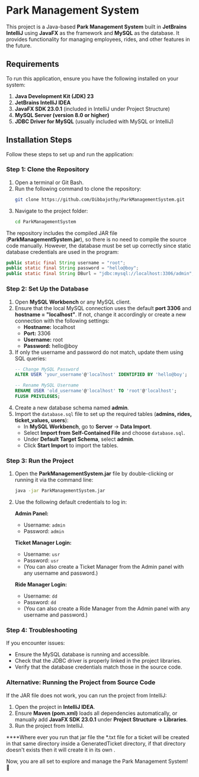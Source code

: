 # Park Management System

This project is a Java-based **Park Management System** built in **JetBrains IntelliJ** using **JavaFX** as the framework and **MySQL** as the database. It provides functionality for managing employees, rides, and other features in the future.

## Requirements
To run this application, ensure you have the following installed on your system:

1. **Java Development Kit (JDK) 23**
2. **JetBrains IntelliJ IDEA**
3. **JavaFX SDK 23.0.1** (included in IntelliJ under Project Structure)
4. **MySQL Server (version 8.0 or higher)**
5. **JDBC Driver for MySQL** (usually included with MySQL or IntelliJ)

## Installation Steps
Follow these steps to set up and run the application:

### Step 1: Clone the Repository
1. Open a terminal or Git Bash.
2. Run the following command to clone the repository:
   ```bash
   git clone https://github.com/Dibbajothy/ParkManagementSystem.git
   ```
3. Navigate to the project folder:
   ```bash
   cd ParkManagementSystem
   ```

The repository includes the compiled JAR file (**ParkManagementSystem.jar**), so there is no need to compile the source code manually. However, the database must be set up correctly since static database credentials are used in the program:

```java
public static final String username = "root";
public static final String password = "hello@boy";
public static final String DBurl = "jdbc:mysql://localhost:3306/admin";
```

### Step 2: Set Up the Database
1. Open **MySQL Workbench** or any MySQL client.
2. Ensure that the local MySQL connection uses the default **port 3306** and **hostname = "localhost"**. If not, change it accordingly or create a new connection with the following settings:
   - **Hostname:** localhost
   - **Port:** 3306
   - **Username:** root
   - **Password:** hello@boy
3. If only the username and password do not match, update them using SQL queries:
   ```sql
   -- Change MySQL Password
   ALTER USER 'your_username'@'localhost' IDENTIFIED BY 'hello@boy';
   
   -- Rename MySQL Username
   RENAME USER 'old_username'@'localhost' TO 'root'@'localhost';
   FLUSH PRIVILEGES;
   ```
4. Create a new database schema named **admin**.
5. Import the `database.sql` file to set up the required tables (**admins, rides, ticket_values, users**):
   - In **MySQL Workbench**, go to **Server** → **Data Import**.
   - Select **Import from Self-Contained File** and choose `database.sql`.
   - Under **Default Target Schema**, select **admin**.
   - Click **Start Import** to import the tables.

### Step 3: Run the Project
1. Open the **ParkManagementSystem.jar** file by double-clicking or running it via the command line:
   ```bash
   java -jar ParkManagementSystem.jar
   ```
2. Use the following default credentials to log in:

   **Admin Panel:**
   - Username: `admin`
   - Password: `admin`

   **Ticket Manager Login:**
   - Username: `usr`
   - Password: `usr`
   - (You can also create a Ticket Manager from the Admin panel with any username and password.)

   **Ride Manager Login:**
   - Username: `dd`
   - Password: `dd`
   - (You can also create a Ride Manager from the Admin panel with any username and password.)

### Step 4: Troubleshooting
If you encounter issues:
- Ensure the MySQL database is running and accessible.
- Check that the JDBC driver is properly linked in the project libraries.
- Verify that the database credentials match those in the source code.

### Alternative: Running the Project from Source Code
If the JAR file does not work, you can run the project from IntelliJ:
1. Open the project in **IntelliJ IDEA**.
2. Ensure **Maven (pom.xml)** loads all dependencies automatically, or manually add **JavaFX SDK 23.0.1** under **Project Structure → Libraries**.
3. Run the project from IntelliJ.

****Where ever you run that jar file the *.txt file for a ticket will be created in that same directory inside a GeneratedTicket directory, if that directory doesn't exists then it will create it in its own . 

Now, you are all set to explore and manage the Park Management System! 🚀

